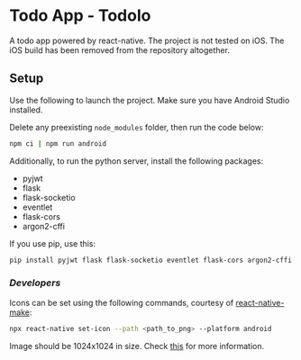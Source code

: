 # Todo App - Todolo

A todo app powered by react-native. The project is not tested on iOS. The iOS build has been removed from the repository altogether.

## Setup

Use the following to launch the project. Make sure you have Android Studio installed.

Delete any preexisting `node_modules` folder, then run the code below:

```bash
npm ci | npm run android
```

Additionally, to run the python server, install the following packages:

- pyjwt
- flask
- flask-socketio
- eventlet
- flask-cors
- argon2-cffi

If you use pip, use this:

```bash
pip install pyjwt flask flask-socketio eventlet flask-cors argon2-cffi
```

### _Developers_

Icons can be set using the following commands, courtesy of [react-native-make](https://github.com/bamlab/react-native-make):

```bash
npx react-native set-icon --path <path_to_png> --platform android
```

Image should be 1024x1024 in size. Check [this](https://stackoverflow.com/a/40534324) for more information.
